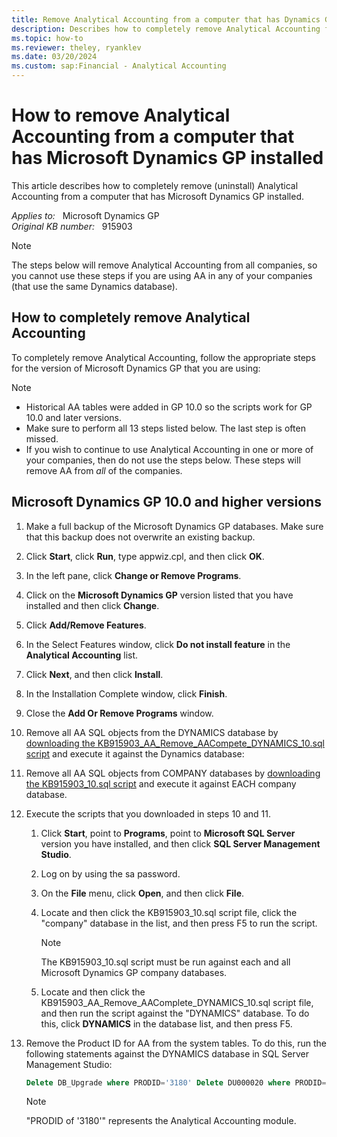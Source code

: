 ```yaml
---
title: Remove Analytical Accounting from a computer that has Dynamics GP installed
description: Describes how to completely remove Analytical Accounting from a computer that has Microsoft Dynamics GP installed.
ms.topic: how-to
ms.reviewer: theley, ryanklev
ms.date: 03/20/2024
ms.custom: sap:Financial - Analytical Accounting
---
```

# How to remove Analytical Accounting from a computer that has Microsoft Dynamics GP installed

This article describes how to completely remove (uninstall) Analytical Accounting from a computer that has Microsoft Dynamics GP installed.

_Applies to:_ &nbsp; Microsoft Dynamics GP  
_Original KB number:_ &nbsp; 915903

> [!NOTE]
> The steps below will remove Analytical Accounting from all companies, so you cannot use these steps if you are using AA in any of your companies (that use the same Dynamics database).

## How to completely remove Analytical Accounting

To completely remove Analytical Accounting, follow the appropriate steps for the version of Microsoft Dynamics GP that you are using:

> [!NOTE]
>
> - Historical AA tables were added in GP 10.0 so the scripts work for GP 10.0 and later versions.
> - Make sure to perform all 13 steps listed below. The last step is often missed.
> - If you wish to continue to use Analytical Accounting in one or more of your companies, then do not use the steps below. These steps will remove AA from *all* of the companies.

## Microsoft Dynamics GP 10.0 and higher versions

1. Make a full backup of the Microsoft Dynamics GP databases. Make sure that this backup does not overwrite an existing backup.
2. Click **Start**, click **Run**, type appwiz.cpl, and then click **OK**.
3. In the left pane, click **Change or Remove Programs**.
4. Click on the **Microsoft Dynamics GP** version listed that you have installed and then click **Change**.
5. Click **Add/Remove Features**.
6. In the Select Features window, click **Do not install feature** in the **Analytical Accounting** list.
7. Click **Next**, and then click **Install**.
8. In the Installation Complete window, click **Finish**.
9. Close the **Add Or Remove Programs** window.
10. Remove all AA SQL objects from the DYNAMICS database by [downloading the KB915903_AA_Remove_AACompete_DYNAMICS_10.sql script](https://mbs2.microsoft.com/fileexchange/?fileid=f642f40c-fdc2-4d9d-8d48-26c5583f0c6e) and execute it against the Dynamics database:

11. Remove all AA SQL objects from COMPANY databases by [downloading the KB915903_10.sql script](https://mbs2.microsoft.com/fileexchange/?fileid=2dd9a8ed-cf8d-449c-b20b-23f012ec532d) and execute it against EACH company database.

12. Execute the scripts that you downloaded in steps 10 and 11.
    1. Click **Start**, point to **Programs**, point to **Microsoft SQL Server** version you have installed, and then click **SQL Server Management Studio**.
    2. Log on by using the sa password.
    3. On the **File** menu, click **Open**, and then click **File**.
    4. Locate and then click the KB915903_10.sql script file, click the "company" database in the list, and then press F5 to run the script.  

        > [!NOTE]
        >  The KB915903_10.sql script must be run against each and all Microsoft Dynamics GP company databases.
    5. Locate and then click the KB915903_AA_Remove_AAComplete_DYNAMICS_10.sql script file, and then run the script against the "DYNAMICS" database. To do this, click **DYNAMICS** in the database list, and then press F5.

13. Remove the Product ID for AA from the system tables. To do this, run the following statements against the DYNAMICS database in SQL Server Management Studio:

    ```sql
    Delete DB_Upgrade where PRODID='3180' Delete DU000020 where PRODID='3180'
    ```

    > [!NOTE]
    > "PRODID of '3180'" represents the Analytical Accounting module.
